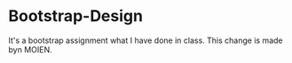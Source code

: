 # Bootstrap-Design
It's a bootstrap assignment what I have done in class.
This change is made byn MOIEN.
